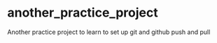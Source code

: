# another_practice_project
Another practice project to learn to set up git and github push and pull 
